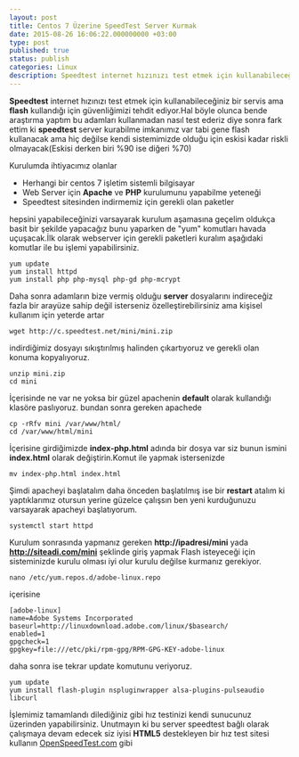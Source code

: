 ```yaml
---
layout: post
title: Centos 7 Üzerine SpeedTest Server Kurmak
date: 2015-08-26 16:06:22.000000000 +03:00
type: post
published: true
status: publish
categories: Linux
description: Speedtest internet hızınızı test etmek için kullanabileceğiniz bir servis ama flash kullandığı için güvenliğimizi tehdit ediyor.Hal böyle olunca
---
```


**Speedtest** internet hızınızı test etmek için kullanabileceğiniz bir servis ama **flash** kullandığı için güvenliğimizi tehdit ediyor.Hal böyle olunca bende araştırma yaptım bu adamları kullanmadan nasıl test ederiz diye sonra fark ettim ki **speedtest** server kurabilme imkanımız var tabi gene flash kullanacak ama hiç değilse kendi sistemimizde olduğu için eskisi kadar riskli olmayacak(Eskisi derken biri %90 ise diğeri %70)

Kurulumda ihtiyacımız olanlar

- Herhangi bir centos 7 işletim sistemli bilgisayar
- Web Server için **Apache** ve **PHP** kurulumunu yapabilme yeteneği
- Speedtest sitesinden indirmemiz için gerekli olan paketler

hepsini yapabileceğinizi varsayarak kurulum aşamasına geçelim oldukça basit bir şekilde yapacağız bunu yaparken de "yum" komutları havada uçuşacak.İlk olarak webserver için gerekli paketleri kuralım aşağıdaki komutlar ile bu işlemi yapabilirsiniz.

    yum update
    yum install httpd
    yum install php php-mysql php-gd php-mcrypt

Daha sonra adamların bize vermiş olduğu **server** dosyalarını indireceğiz fazla bir arayüze sahip değil isterseniz özelleştirebilirsiniz ama kişisel kullanım için yeterde artar

    wget http://c.speedtest.net/mini/mini.zip

indirdiğimiz dosyayı sıkıştırılmış halinden çıkartıyoruz ve gerekli olan konuma kopyalıyoruz.

    unzip mini.zip
    cd mini

İçerisinde ne var ne yoksa bir güzel apachenin **default** olarak kullandığı klasöre paslıyoruz. bundan sonra gereken apachede

    cp -rRfv mini /var/www/html/
    cd /var/www/html/mini

İçerisine girdiğimizde **index-php.html** adında bir dosya var siz bunun ismini **index.html** olarak değiştirin.Komut ile yapmak istersenizde

    mv index-php.html index.html

Şimdi apacheyi başlatalım daha önceden başlatılmış ise bir **restart** atalım ki yaptıklarımız otursun yerine güzelce çalışsın ben yeni kurduğunuzu varsayarak apacheyi başlatıyorum.

    systemctl start httpd

Kurulum sonrasında yapmanız gereken **http://ipadresi/mini** yada **http://siteadi.com/mini** şeklinde giriş yapmak Flash isteyeceği için sisteminizde kurulu olması iyi olur kurulu değilse kurmanız gerekiyor.

    nano /etc/yum.repos.d/adobe-linux.repo

içerisine

    [adobe-linux]
    name=Adobe Systems Incorporated
    baseurl=http://linuxdownload.adobe.com/linux/$basearch/
    enabled=1
    gpgcheck=1
    gpgkey=file:///etc/pki/rpm-gpg/RPM-GPG-KEY-adobe-linux

daha sonra ise tekrar update komutunu veriyoruz.

    yum update
    yum install flash-plugin nspluginwrapper alsa-plugins-pulseaudio libcurl

İşlemimiz tamamlandı dilediğiniz gibi hız testinizi kendi sunucunuz üzerinden yapabilirsiniz. Unutmayın ki bu server speedtest bağlı olarak çalışmaya devam edecek siz iyisi **HTML5** destekleyen bir hız test sitesi kullanın [OpenSpeedTest.com](http://openspeedtest.com/) gibi
